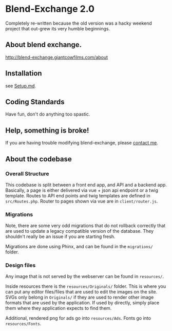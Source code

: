 # Blend-Exchange 2.0

Completely re-written because the old version was a hacky weekend project that out-grew its very humble beginnings.

## About blend exchange. 

http://blend-exchange.giantcowfilms.com/about

## Installation

see [Setup.md](setup.md).

## Coding Standards

Have fun, don't do anything too spastic.

## Help, something is broke!

If you are having trouble modifying blend-exchange, please <a href='http://giantcowfilms.com/contact'>contact me</a>. 

## About the codebase

### Overall Structure

This codebase is split between a front end app, and API and a backend app. Basically, a page is either delivered via vue + json api endpoint or a twig template. Routes to API end points and twig templates are defined in `src/Routes.php`. Router to pages shown via vue are in `client/router.js`. 

### Migrations

Note, there are some very odd migrations that do not rollback correctly that are used to update a legacy compatible version of the database. They shouldn't really be an issue if you are starting fresh.

Migrations are done using Phinx, and can be found in the `migrations/` folder. 

### Design files

Any image that is not served by the webserver can be found in `resources/`.

Inside resources there is the `resources/Originals/` folder. This is where you can put any editor files/files that are used to edit the images on the site. SVGs only belong in `Originals/` if they are used to render other image formats that are used by the application. If used by directly, simply place them where they application expects to find them.

Additional, rendered png for ads go into `resources/Ads`. Fonts go into `resources/Fonts`.